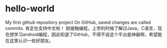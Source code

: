 # hello-world
My first github repository project
 On GitHub, saved changes are called commits.
 肯定也支持中文啦！
 刚接触编程，上学的时候了解过Java，C语言，现在想学习android编程，因此知道了GitHub，不得不说这个平台是神器啊，希望能在这里认识一些好朋友。
